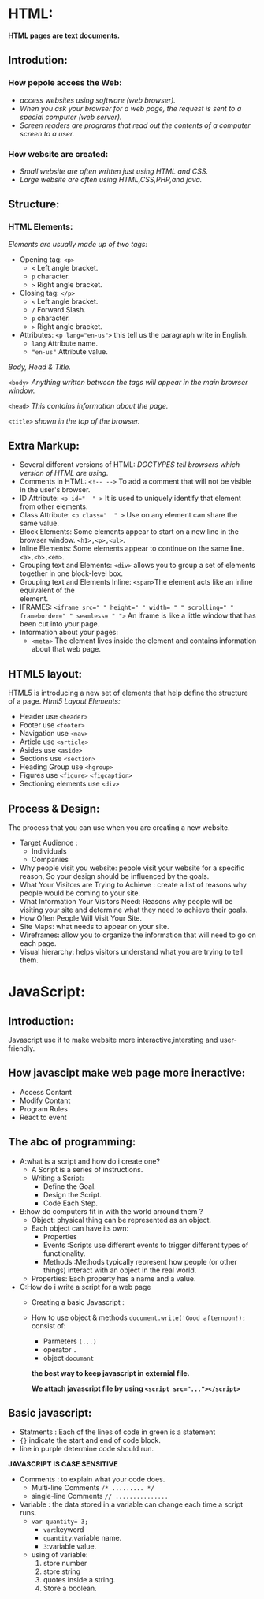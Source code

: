 # HTML:
**HTML pages are text documents.**
## Introdution:
### How pepole access the Web:
* *access websites using software (web browser).*
* *When you ask your browser for a web page, the request is sent to a special computer (web server).*
* *Screen readers are programs that read out the contents of a computer screen to a user.* 
### How website are created:
* *Small website are often written just using HTML and CSS.*
* *Large website are often using HTML,CSS,PHP,and java.*

## Structure:
### HTML Elements:
*Elements are usually made up of two tags:*
* Opening tag:
`<p>` 
  * `<` Left angle bracket.
  * `p` character.
  * `>` Right angle bracket.
* Closing tag:
`</p>` 
  * `<` Left angle bracket.
  * `/` Forward Slash.
  * `p` character.
  * `>` Right angle bracket.
* Attributes:
`<p lang="en-us">` this tell us the paragraph write in English.
  * `lang` Attribute name.
  * `"en-us"` Attribute value.


*Body, Head & Title.*

`<body>` *Anything written between the <body> tags will appear in the main browser window.*

`<head>` *This contains information about the page.*

`<title>` *shown in the top of the browser.*

## Extra Markup:
* Several different versions of HTML:
*DOCTYPES tell browsers which version of HTML are using.*
* Comments in HTML:
`<!-- -->`
To add a comment that will not be visible in the user's browser.
* ID Attribute:
`<p id="  " >`
It is used to uniquely identify that element from other elements.
* Class Attribute:
`<p class="  " >`
Use on any element can share the same value.
* Block Elements:
Some elements appear to start on a new line in the browser window. `<h1>,<p>,<ul>`.
* Inline Elements:
Some elements appear to continue on the same line.`<a>,<b>,<em>`.
* Grouping text and Elements:
`<div>`  allows you to group a set of elements together in one block-level box.
* Grouping text and Elements Inline:
`<span>`The <span> element acts like an inline equivalent of the <div> element.
* IFRAMES:
`<iframe src=" " height=" " width= " " scrolling=" " frameborder=" " seamless= " ">`
 An iframe is like a little window that has been cut into your page.
* Information about your pages:
  * `<meta>` The <meta> element lives inside the <head> element and contains information about that web page.
## HTML5 layout:
 HTML5 is introducing a new set of elements that help define the structure of a page.
 *Html5 Layout Elements:*
  * Header use `<header>`
  * Footer use `<footer>` 
  * Navigation use `<nav>` 
  * Article use `<article>`
  * Asides use `<aside>`
  * Sections use `<section>`
  * Heading Group use `<hgroup>`
  * Figures use `<figure>` `<figcaption>`
  * Sectioning elements use `<div>`
 
## Process & Design:

The process that you can use when you are creating a new website.
* Target Audience :
  * Individuals
  * Companies
* Why people visit you website:
pepole visit your website for a specific reason, So your design should be influenced by the goals.
* What Your Visitors are Trying to Achieve :
 create a list of reasons why people would be coming to your site.
* What Information Your Visitors Need:
 Reasons why people will be visiting your site and determine what they need to achieve their goals.
* How Often People Will Visit Your Site.
* Site Maps:
 what needs to appear on your site.
* Wireframes:
 allow you to organize the information that will need to go on each page.
* Visual hierarchy:
 helps visitors understand what you are trying to tell them.
 
# JavaScript:
## Introduction:
Javascript use it to make website more interactive,intersting and user-friendly.
## How javascipt make web page more ineractive:
* Access Contant
* Modify Contant
* Program Rules
* React to event
## The abc of programming:
* A:what is a script and how do i create one?
  * A Script is a series of instructions.
  * Writing a Script:
    * Define the Goal.
    * Design the Script.
    * Code Each Step.
* B:how do computers fit in with the world arround them ?
  * Object: physical thing can be represented as an object.
  * Each object can have its own:
    * Properties
    * Events :Scripts use different events to trigger different types of functionality. 
    * Methods :Methods typically represent how people (or other things) interact with an object in the real world. 
  * Properties: Each property has a name and a value.
* C:How do i write a script for a web page
  * Creating a basic Javascript :
  * How to use object & methods
    `document.write('Good afternoon!);`
     consist of:
       * Parmeters `(...)`
       * operator `.`
       * object `documant`
       
       **the best way to keep javascript in externial file.**
       
       **We attach javascript file by using `<script src="..."></script>`**

## Basic javascript:
* Statments :
Each of the lines of code in green is a statement
* `{}` indicate the start and end of code block.
* line in purple determine code should run.

**JAVASCRIPT IS CASE SENSITIVE**

* Comments :
 to explain what your code does.
  * Multi-line Comments `/* ......... */`
  * single-line Comments `// ...............`
* Variable :
  the data stored in a variable can change each time a script runs.
  * `var quantity= 3;`
    * `var`:keyword 
    * `quantity`:variable name.
    * `3`:variable value.
  * using of variable:
    1. store number
    2. store string
    3. quotes inside a string.
    4. Store a boolean.

























  







